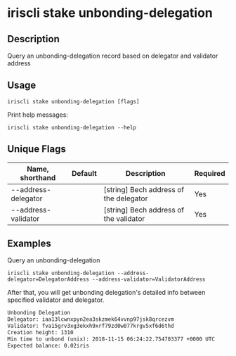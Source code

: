 # iriscli stake unbonding-delegation

## Description

Query an unbonding-delegation record based on delegator and validator address

## Usage

```
iriscli stake unbonding-delegation [flags]
```
Print help messages:
```
iriscli stake unbonding-delegation --help
```

## Unique Flags

| Name, shorthand     | Default                    | Description                                                         | Required |
| ------------------- | -------------------------- | ------------------------------------------------------------------- | -------- |
| --address-delegator |                            | [string] Bech address of the delegator                              | Yes      |
| --address-validator |                            | [string] Bech address of the validator                              | Yes      |


## Examples

Query an unbonding-delegation
```
iriscli stake unbonding-delegation --address-delegator=DelegatorAddress --address-validator=ValidatorAddress
```

After that, you will get unbonding delegation's detailed info between specified validator and delegator.

```txt
Unbonding Delegation
Delegator: iaa13lcwnxpyn2ea3skzmek64vvnp97jsk8qrcezvm
Validator: fva15grv3xg3ekxh9xrf79zd0w077krgv5xf6d6thd
Creation height: 1310
Min time to unbond (unix): 2018-11-15 06:24:22.754703377 +0000 UTC
Expected balance: 0.02iris
```
